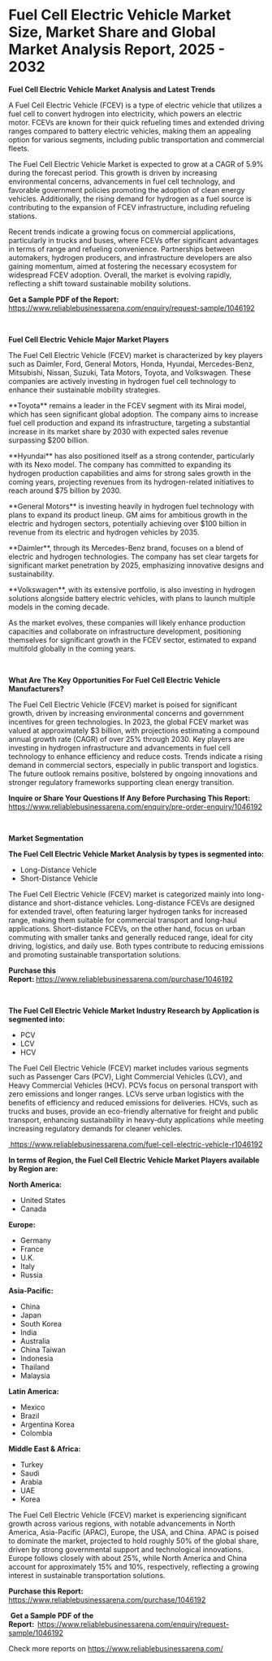 <p><h1>Fuel Cell Electric Vehicle Market Size, Market Share and Global Market Analysis Report, 2025 - 2032</h1></p><p><strong>Fuel Cell Electric Vehicle Market Analysis and Latest Trends</strong></p>
<p><p>A Fuel Cell Electric Vehicle (FCEV) is a type of electric vehicle that utilizes a fuel cell to convert hydrogen into electricity, which powers an electric motor. FCEVs are known for their quick refueling times and extended driving ranges compared to battery electric vehicles, making them an appealing option for various segments, including public transportation and commercial fleets.</p><p>The Fuel Cell Electric Vehicle Market is expected to grow at a CAGR of 5.9% during the forecast period. This growth is driven by increasing environmental concerns, advancements in fuel cell technology, and favorable government policies promoting the adoption of clean energy vehicles. Additionally, the rising demand for hydrogen as a fuel source is contributing to the expansion of FCEV infrastructure, including refueling stations.</p><p>Recent trends indicate a growing focus on commercial applications, particularly in trucks and buses, where FCEVs offer significant advantages in terms of range and refueling convenience. Partnerships between automakers, hydrogen producers, and infrastructure developers are also gaining momentum, aimed at fostering the necessary ecosystem for widespread FCEV adoption. Overall, the market is evolving rapidly, reflecting a shift toward sustainable mobility solutions.</p></p>
<p><strong>Get a Sample PDF of the Report:&nbsp;</strong> <a href="https://www.reliablebusinessarena.com/enquiry/request-sample/1046192?utm_campaign=3010&utm_medium=2&utm_source=Github&utm_content=ia&utm_term=22032025&utm_id=fuel-cell-electric-vehicle">https://www.reliablebusinessarena.com/enquiry/request-sample/1046192</a></p>
<p>&nbsp;</p>
<p><strong>Fuel Cell Electric Vehicle Major Market Players</strong></p>
<p><p>The Fuel Cell Electric Vehicle (FCEV) market is characterized by key players such as Daimler, Ford, General Motors, Honda, Hyundai, Mercedes-Benz, Mitsubishi, Nissan, Suzuki, Tata Motors, Toyota, and Volkswagen. These companies are actively investing in hydrogen fuel cell technology to enhance their sustainable mobility strategies.</p><p>**Toyota** remains a leader in the FCEV segment with its Mirai model, which has seen significant global adoption. The company aims to increase fuel cell production and expand its infrastructure, targeting a substantial increase in its market share by 2030 with expected sales revenue surpassing $200 billion.</p><p>**Hyundai** has also positioned itself as a strong contender, particularly with its Nexo model. The company has committed to expanding its hydrogen production capabilities and aims for strong sales growth in the coming years, projecting revenues from its hydrogen-related initiatives to reach around $75 billion by 2030.</p><p>**General Motors** is investing heavily in hydrogen fuel technology with plans to expand its product lineup. GM aims for ambitious growth in the electric and hydrogen sectors, potentially achieving over $100 billion in revenue from its electric and hydrogen vehicles by 2035.</p><p>**Daimler**, through its Mercedes-Benz brand, focuses on a blend of electric and hydrogen technologies. The company has set clear targets for significant market penetration by 2025, emphasizing innovative designs and sustainability.</p><p>**Volkswagen**, with its extensive portfolio, is also investing in hydrogen solutions alongside battery electric vehicles, with plans to launch multiple models in the coming decade. </p><p>As the market evolves, these companies will likely enhance production capacities and collaborate on infrastructure development, positioning themselves for significant growth in the FCEV sector, estimated to expand multifold globally in the coming years.</p></p>
<p>&nbsp;</p>
<p><strong>What Are The Key Opportunities For Fuel Cell Electric Vehicle Manufacturers?</strong></p>
<p><p>The Fuel Cell Electric Vehicle (FCEV) market is poised for significant growth, driven by increasing environmental concerns and government incentives for green technologies. In 2023, the global FCEV market was valued at approximately $3 billion, with projections estimating a compound annual growth rate (CAGR) of over 25% through 2030. Key players are investing in hydrogen infrastructure and advancements in fuel cell technology to enhance efficiency and reduce costs. Trends indicate a rising demand in commercial sectors, especially in public transport and logistics. The future outlook remains positive, bolstered by ongoing innovations and stronger regulatory frameworks supporting clean energy transition.</p></p>
<p><strong>Inquire or Share Your Questions If Any Before Purchasing This Report:</strong> <a href="https://www.reliablebusinessarena.com/enquiry/pre-order-enquiry/1046192?utm_campaign=3010&utm_medium=2&utm_source=Github&utm_content=ia&utm_term=22032025&utm_id=fuel-cell-electric-vehicle">https://www.reliablebusinessarena.com/enquiry/pre-order-enquiry/1046192</a></p>
<p>&nbsp;</p>
<p><strong>Market Segmentation</strong></p>
<p><strong>The Fuel Cell Electric Vehicle Market Analysis by types is segmented into:</strong></p>
<p><ul><li>Long-Distance Vehicle</li><li>Short-Distance Vehicle</li></ul></p>
<p><p>The Fuel Cell Electric Vehicle (FCEV) market is categorized mainly into long-distance and short-distance vehicles. Long-distance FCEVs are designed for extended travel, often featuring larger hydrogen tanks for increased range, making them suitable for commercial transport and long-haul applications. Short-distance FCEVs, on the other hand, focus on urban commuting with smaller tanks and generally reduced range, ideal for city driving, logistics, and daily use. Both types contribute to reducing emissions and promoting sustainable transportation solutions.</p></p>
<p><strong>Purchase this Report:&nbsp;</strong><a href="https://www.reliablebusinessarena.com/purchase/1046192?utm_campaign=3010&utm_medium=2&utm_source=Github&utm_content=ia&utm_term=22032025&utm_id=fuel-cell-electric-vehicle">https://www.reliablebusinessarena.com/purchase/1046192</a></p>
<p>&nbsp;</p>
<p><strong>The Fuel Cell Electric Vehicle Market Industry Research by Application is segmented into:</strong></p>
<p><ul><li>PCV</li><li>LCV</li><li>HCV</li></ul></p>
<p><p>The Fuel Cell Electric Vehicle (FCEV) market includes various segments such as Passenger Cars (PCV), Light Commercial Vehicles (LCV), and Heavy Commercial Vehicles (HCV). PCVs focus on personal transport with zero emissions and longer ranges. LCVs serve urban logistics with the benefits of efficiency and reduced emissions for deliveries. HCVs, such as trucks and buses, provide an eco-friendly alternative for freight and public transport, enhancing sustainability in heavy-duty applications while meeting increasing regulatory demands for cleaner vehicles.</p></p>
<p><a href="https://www.reliablebusinessarena.com/fuel-cell-electric-vehicle-r1046192?utm_campaign=3010&utm_medium=2&utm_source=Github&utm_content=ia&utm_term=22032025&utm_id=fuel-cell-electric-vehicle">&nbsp;https://www.reliablebusinessarena.com/fuel-cell-electric-vehicle-r1046192</a></p>
<p><strong>In terms of Region, the Fuel Cell Electric Vehicle Market Players available by Region are:</strong></p>
<p>
    <p> <strong> North America: </strong>
        <ul>
            <li>United States</li>
            <li>Canada</li>
        </ul>
        </p> 
    <p> <strong> Europe: </strong>
        <ul>
            <li>Germany</li>
            <li>France</li>
            <li>U.K.</li>
            <li>Italy</li>
            <li>Russia</li>
        </ul>
        </p> 
    <p> <strong> Asia-Pacific: </strong>
        <ul>
            <li>China</li>
            <li>Japan</li>
            <li>South Korea</li>
            <li>India</li>
            <li>Australia</li>
            <li>China Taiwan</li>
            <li>Indonesia</li>
            <li>Thailand</li>
            <li>Malaysia</li>
        </ul>
        </p> 
    <p> <strong> Latin America: </strong>
        <ul>
            <li>Mexico</li>
            <li>Brazil</li>
            <li>Argentina Korea</li>
            <li>Colombia</li>
        </ul>
        </p> 
    <p> <strong> Middle East & Africa: </strong>
        <ul>
            <li>Turkey</li>
            <li>Saudi</li>
            <li>Arabia</li>
            <li>UAE</li>
            <li>Korea</li>
        </ul>
    </p>
    </p>
<p><p>The Fuel Cell Electric Vehicle (FCEV) market is experiencing significant growth across various regions, with notable advancements in North America, Asia-Pacific (APAC), Europe, the USA, and China. APAC is poised to dominate the market, projected to hold roughly 50% of the global share, driven by strong governmental support and technological innovations. Europe follows closely with about 25%, while North America and China account for approximately 15% and 10%, respectively, reflecting a growing interest in sustainable transportation solutions.</p></p>
<p><strong>Purchase this Report: </strong><a href="https://www.reliablebusinessarena.com/purchase/1046192?utm_campaign=3010&utm_medium=2&utm_source=Github&utm_content=ia&utm_term=22032025&utm_id=fuel-cell-electric-vehicle">https://www.reliablebusinessarena.com/purchase/1046192</a></p>
<p>&nbsp;<strong>Get a Sample PDF of the Report:&nbsp;&nbsp;</strong><a href="https://www.reliablebusinessarena.com/enquiry/request-sample/1046192?utm_campaign=3010&utm_medium=2&utm_source=Github&utm_content=ia&utm_term=22032025&utm_id=fuel-cell-electric-vehicle">https://www.reliablebusinessarena.com/enquiry/request-sample/1046192</a></p>
<p><strong></strong></p>
<p>Check more reports on <a href="https://www.reliablebusinessarena.com/?utm_campaign=3010&utm_medium=2&utm_source=Github&utm_content=ia&utm_term=22032025&utm_id=fuel-cell-electric-vehicle">https://www.reliablebusinessarena.com/</a></p>